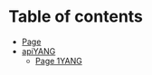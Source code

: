 # Table of contents

* [Page](README.md)
* [apiYANG](apiyang/README.md)
  * [Page 1YANG](apiyang/page-1yang.md)
